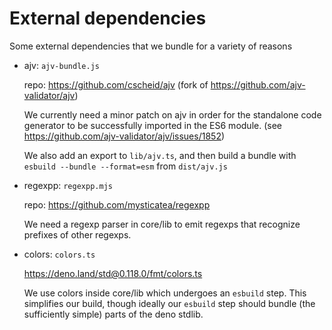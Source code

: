 # External dependencies

Some external dependencies that we bundle for a variety of reasons

- ajv: `ajv-bundle.js`

  repo: https://github.com/cscheid/ajv (fork of
  https://github.com/ajv-validator/ajv)

  We currently need a minor patch on ajv in order for the standalone code
  generator to be successfully imported in the ES6 module. (see
  https://github.com/ajv-validator/ajv/issues/1852)

  We also add an export to `lib/ajv.ts`, and then build a bundle with
  `esbuild --bundle --format=esm` from `dist/ajv.js`

- regexpp: `regexpp.mjs`

  repo: https://github.com/mysticatea/regexpp

  We need a regexp parser in core/lib to emit regexps that recognize prefixes of
  other regexps.

- colors: `colors.ts`

  https://deno.land/std@0.118.0/fmt/colors.ts

  We use colors inside core/lib which undergoes an `esbuild` step. This
  simplifies our build, though ideally our `esbuild` step should bundle (the
  sufficiently simple) parts of the deno stdlib.

